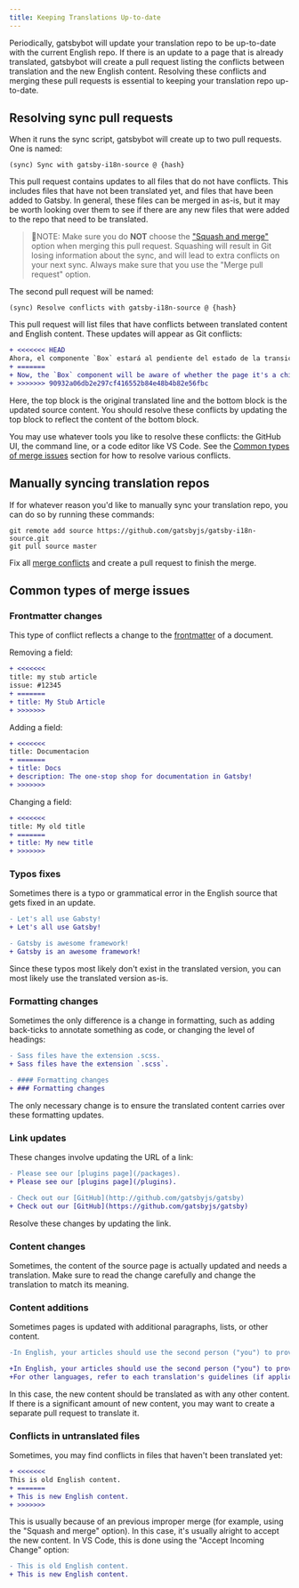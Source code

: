 ```yaml
---
title: Keeping Translations Up-to-date
---
```


Periodically, gatsbybot will update your translation repo to be up-to-date with the current English repo. If there is an update to a page that is already translated, gatsbybot will create a pull request listing the conflicts between translation and the new English content. Resolving these conflicts and merging these pull requests is essential to keeping your translation repo up-to-date.

## Resolving sync pull requests

When it runs the sync script, gatsbybot will create up to two pull requests. One is named:

```
(sync) Sync with gatsby-i18n-source @ {hash}
```

This pull request contains updates to all files that do not have conflicts. This includes files that have not been translated yet, and files that have been added to Gatsby. In general, these files can be merged in as-is, but it may be worth looking over them to see if there are any new files that were added to the repo that need to be translated.

> 🚨NOTE: Make sure you do **NOT** choose the ["Squash and merge"](https://help.github.com/en/github/administering-a-repository/about-merge-methods-on-github#squashing-your-merge-commits) option when merging this pull request. Squashing will result in Git losing information about the sync, and will lead to extra conflicts on your next sync. Always make sure that you use the "Merge pull request" option.

The second pull request will be named:

```
(sync) Resolve conflicts with gatsby-i18n-source @ {hash}
```

This pull request will list files that have conflicts between translated content and English content. These updates will appear as Git conflicts:

```diff
+ <<<<<<< HEAD
Ahora, el componente `Box` estará al pendiente del estado de la transición de la página que es hijo, y aparecerá de entrada/salida en consecuencia.
+ =======
+ Now, the `Box` component will be aware of whether the page it's a child of is mounting or unmounting, and it will fade in/out accordingly.
+ >>>>>>> 90932a06db2e297cf416552b84e48b4b82e56fbc
```

Here, the top block is the original translated line and the bottom block is the updated source content. You should resolve these conflicts by updating the top block to reflect the content of the bottom block.

You may use whatever tools you like to resolve these conflicts: the GitHub UI, the command line, or a code editor like VS Code. See the [Common types of merge issues](#common-types-of-merge-issues) section for how to resolve various conflicts.

## Manually syncing translation repos

If for whatever reason you'd like to manually sync your translation repo, you can do so by running these commands:

```shell
git remote add source https://github.com/gatsbyjs/gatsby-i18n-source.git
git pull source master
```

Fix all [merge conflicts](https://help.github.com/en/github/collaborating-with-issues-and-pull-requests/resolving-a-merge-conflict-using-the-command-line) and create a pull request to finish the merge.

## Common types of merge issues

### Frontmatter changes

This type of conflict reflects a change to the [frontmatter]() of a document.

Removing a field:

```diff
+ <<<<<<<
title: my stub article
issue: #12345
+ =======
+ title: My Stub Article
+ >>>>>>>
```

Adding a field:

```diff
+ <<<<<<<
title: Documentacion
+ =======
+ title: Docs
+ description: The one-stop shop for documentation in Gatsby!
+ >>>>>>>
```

Changing a field:

```diff
+ <<<<<<<
title: My old title
+ =======
+ title: My new title
+ >>>>>>>
```

### Typos fixes

Sometimes there is a typo or grammatical error in the English source that gets fixed in an update.

```diff
- Let's all use Gabsty!
+ Let's all use Gatsby!
```

```diff
- Gatsby is awesome framework!
+ Gatsby is an awesome framework!
```

Since these typos most likely don't exist in the translated version, you can most likely use the translated version as-is.

### Formatting changes

Sometimes the only difference is a change in formatting, such as adding back-ticks to annotate something as code, or changing the level of headings:

```diff
- Sass files have the extension .scss.
+ Sass files have the extension `.scss`.
```

```diff
- #### Formatting changes
+ ### Formatting changes
```

The only necessary change is to ensure the translated content carries over these formatting updates.

### Link updates

These changes involve updating the URL of a link:

```diff
- Please see our [plugins page](/packages).
+ Please see our [plugins page](/plugins).
```

```diff
- Check out our [GitHub](http://github.com/gatsbyjs/gatsby)
+ Check out our [GitHub](https://github.com/gatsbyjs/gatsby)
```

Resolve these changes by updating the link.

### Content changes

Sometimes, the content of the source page is actually updated and needs a translation. Make sure to read the change carefully and change the translation to match its meaning.

### Content additions

Sometimes pages is updated with additional paragraphs, lists, or other content.

```diff
-In English, your articles should use the second person ("you") to provide a conversational tone. This way, the text and instructions seem to speak directly to the person reading it. Try to avoid using the first person ("I", "we", "let's", and "us").

+In English, your articles should use the second person ("you") to provide a conversational tone. This way, the text and instructions seem to speak directly to the person reading it. Try to avoid using the first person ("I", "we", "let's", and "us").
+For other languages, refer to each translation's guidelines (if applicable) for consistent phrasing. When appropriate, we suggest starting with the informal "you" to keep a conversational tone.
```

In this case, the new content should be translated as with any other content. If there is a significant amount of new content, you may want to create a separate pull request to translate it.

### Conflicts in untranslated files

Sometimes, you may find conflicts in files that haven't been translated yet:

```diff
+ <<<<<<<
This is old English content.
+ =======
+ This is new English content.
+ >>>>>>>
```

This is usually because of an previous improper merge (for example, using the "Squash and merge" option). In this case, it's usually alright to accept the new content. In VS Code, this is done using the "Accept Incoming Change" option:

```diff
- This is old English content.
+ This is new English content.
```
